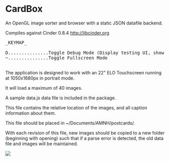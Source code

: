 <h1>CardBox</h1>

An OpenGL image sorter and browser with a static JSON datafile backend.

Compiles against Cinder 0.8.4 http://libcinder.org

<pre>
_KEYMAP_

D...............Toggle Debug Mode (Display testing UI, show cursor widget)
~...............Toggle Fullscreen Mode

</pre>

The application is designed to work with an 22" ELO Touchscreen running at 1050x1680px in portrait mode.

It will load a maximum of 40 images.

A sample data.js data file is included in the package.

This file contains the relative location of the images, and all caption information about them.

This file should be placed in ~/Documents/AMNH/postcards/.

With each revision of this file, new images should be copied to a new folder (beginning with opening) such that if a parse error is detected, the old data file and images will be maintained.

<img src="https://raw.github.com/camb416/CardBox/master/doc/assets_folder_structure.png" />
